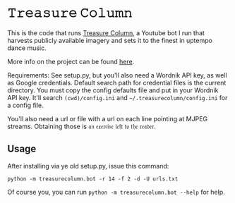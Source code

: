 𝚃𝚛𝚎𝚊𝚜𝚞𝚛𝚎 𝙲𝚘𝚕𝚞𝚖𝚗
================

This is the code that runs [Treasure Column](https://www.youtube.com/channel/UCKNW6jeGUfPUg_UsyAsTaPA), a Youtube bot I run
that harvests publicly available imagery and sets it to the finest in uptempo dance music.

More info on the project can be found [here](https://medium.com/@derekarnold/remote-viewing-5cb161cdef4a).

Requirements: See setup.py, but you'll also need a Wordnik API key, as well as Google credentials.
Default search path for credential files is the current directory. You must copy the config defaults file and put in your
Wordnik API key. It'll search `(cwd)/config.ini` and `~/.treasurecolumn/config.ini` for a config file.

You'll also need a url or file with a url on each line pointing at MJPEG streams. Obtaining those is 𝔞𝔫 𝔢𝔵𝔢𝔯𝔠𝔦𝔰𝔢 𝔩𝔢𝔣𝔱 𝔱𝔬 𝔱𝔥𝔢 𝔯𝔢𝔞𝔡𝔢𝔯.

Usage
--------

After installing via ye old setup.py, issue this command: 

    python -m treasurecolumn.bot -r 14 -f 2 -d -U urls.txt

Of course you, you can run `python -m treasurecolumn.bot --help` for help.
